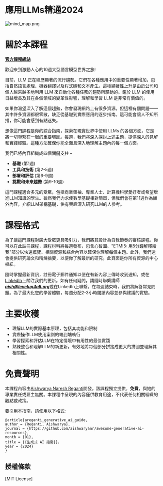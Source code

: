 ﻿# 應用LLMs精通2024

![mind_map.png](img/mind_map.png)

# 關於本課程

**[官方課程網站](https://areganti.notion.site/The-LevelUp-Org-Applied-LLMs-562ddaa27791463e9a1286199325045c)**

歡迎來到激動人心的10週大型語言模型世界之旅!

目前，LLM 正在經歷顯著的流行趨勢。它們在各種應用中的重要性顯著增加，包括自然語言處理、機器翻譯以及程式碼和文本產生。這種顯著性上升是由於公司和個人越來越多地利用 LLM 來自動化各種任務的趨勢所驅動的。鑑於 LLM 的使用日益增長及其在各個領域的變革性影響，理解和學習 LLM 是非常有價值的。

如果你渴望深入了解這個趨勢，你會發現網路上有很多資源。但這裡有個問題——其中許多資源都很零散，缺乏從基礎到實際應用的逐步指南。這可能會讓人不知所措，你可能會感到有點迷失。

想像這門課程是你的綜合指南，探索在現實世界中使用 LLMs 的各個方面。它是將一切聯繫在一起的重要環節。每週，我們將深入探討上述主題，提供深入的見解和實踐經驗。這種方法確保你能全面且深入地理解主題內的每一個方面。

我們已將內容組織成四個關鍵支柱 –

- **基礎** (第1週)
- **工具和技術** (第2-5週)
- **部署和評估** (第6-9週)
- **挑戰和未來趨勢** (第9-10週)

這門課程適合多元的受眾，包括商業領袖、專業人士、計算機科學愛好者或希望增進LLM知識的學生。雖然我們力求使數學基礎相對簡單，但我們會在第11週作為額外內容，介紹LLM架構基礎，供有興趣深入研究LLM的人參考。

# 課程格式

為了讓這門課程對廣大受眾更具吸引力，我們將其設計為自我節奏的審核課程。你可以在此註冊課程，課程材料將每週發布，包含心智圖、"ETMI5: 用5分鐘解釋給我"部分以快速概覽、相關資源和綜合內容以確保你理解每個主題。此外，我們還會提供研究論文和精煉摘要，以便你了解最新的研究。此頁面是你所有資源的中心樞紐。

隨時掌握最新資訊，註冊電子郵件通知以便在有新內容上傳時收到通知，或在[LinkedIn](https://www.linkedin.com/in/areganti/)上關注我們的更新。如有任何疑問，請隨時聯繫講師***aish@levelup4all.org***或在LinkedIn上聯繫。在每週結束時，我們將解答常見問題。為了最大化您的學習體驗，每週分配2-3小時閱讀內容並參與建議的實驗。

# 主要收穫

- 理解LLM的實際基本原理，包括其功能和限制
- 實際操作LLM使用案例的端到端執行
- 學習探索和評估LLM在特定情境中有用性的最佳實踐
- 熟練整合和理解LLM的新更新，有效地將每個部分拼接成更大的拼圖並理解其相關性。

# 免責聲明

本課程內容由[Aishwarya Naresh Reganti](https://www.linkedin.com/in/areganti/)開發。該課程獨立提供，**免費**，與她的專業責任或雇主無關。本課程中呈現的內容僅供教育用途，不代表任何相關組織的觀點或政策。

要引用本指南，請使用以下格式:

```
@article{areganti_generative_ai_guide,
author = {Reganti, Aishwarya},
journal = {https://github.com/aishwaryanr/awesome-generative-ai-resources},
month = {01},
title = {{生成式 AI 指南}}，
year = {2024}
}
```

## 授權條款

[MIT License]

